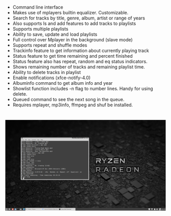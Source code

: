 #
* Command line interface<br>
* Makes use of mplayers builtin equalizer. Customizable.
* Search for tracks by title, genre, album, artist or range of years<br>
* Also supports ls and add features to add tracks to playlists<br>
* Supports multiple playlists<br>
* Ability to save, update and load playlists<br>
* Full control over Mplayer in the background (slave mode)<br>
* Supports repeat and shuffle modes<br>
* Trackinfo feature to get information about currently playing track<br>
* Status feature to get time remaining and percent finished<br>
* Status feature also has repeat, random and eq status indicators.<br>
* Shows remaining number of tracks and remaining playlist time.<br>
* Ability to delete tracks in playlist<br>
* Enable notifications (xfce-notify-4.0)
* Albuminfo command to get album info and year<br>
* Showlist function includes -n flag to number lines. Handy for using delete.
* Queued command to see the next song in the queue.
* Requires mplayer, mp3info, ffmpeg and shuf be installed.
#
![MPS](https://github.com/carls0n/MPS/blob/main/vid.png)

